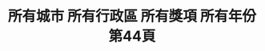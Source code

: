 ---
title: "所有城市 所有行政區 所有獎項 所有年份 第44頁"
description: "所有城市 所有行政區 所有獎項 所有年份 獲獎餐廳 第44頁"
keywords:
  - 美食競賽
  - 台灣美食
  - 美食精選
datePublished: "2025-06-30"
dateModified: "2025-07-06"
city: "所有城市"
district: "所有行政區"
award: "所有獎項"
year: "所有年份"
page: 44
count: 447

restaurants:
  - name: "宜蘭香炸螃蟹(東大門店)(C17)"
    city: "花蓮縣"
    district: "花蓮市"
    address: "花蓮縣花蓮市中山路38號C17"
    phone: "0975333282"
    geo: "23.973079728771175, 121.61223292894208"
    link: "花蓮縣/花蓮市/宜蘭香炸螃蟹_東大門店__C17_"
    google_map: "https://maps.app.goo.gl/Emif3Ufww9iNaMKr7"
    footinder: "https://footinder.com.tw/%E8%8A%B1%E8%93%AE%E7%B8%A3%E8%8A%B1%E8%93%AE%E5%B8%82/164553/"
    award:
    - name: "夜市王"
      year: "2024"
  - name: "蚵仔酥煎(E28)"
    city: "花蓮縣"
    district: "花蓮市"
    address: "花蓮縣花蓮市東大門夜市原住民一條街E28"
    phone: ""
    geo: "23.971772714571323, 121.61199023252192"
    link: "花蓮縣/花蓮市/蚵仔酥煎_E28_"
    google_map: "https://maps.app.goo.gl/eM7i71RvrgRfzATZA"
    footinder: "https://footinder.com.tw/%E8%8A%B1%E8%93%AE%E7%B8%A3%E8%8A%B1%E8%93%AE%E5%B8%82/362065/"
    award:
    - name: "夜市王"
      year: "2024"
  - name: "夜市王 玉里臭豆腐(F29)"
    city: "花蓮縣"
    district: "花蓮市"
    address: "花蓮縣花蓮市東大門各省一條街F29"
    phone: ""
    geo: "23.972899636757898, 121.6098427957398"
    link: "花蓮縣/花蓮市/夜市王_玉里臭豆腐_F29_"
    google_map: "https://maps.app.goo.gl/qGcw8h6uSpeLq8iUA"
    footinder: "https://footinder.com.tw/%E8%8A%B1%E8%93%AE%E7%B8%A3%E8%8A%B1%E8%93%AE%E5%B8%82/362051/"
    award:
    - name: "夜市王"
      year: "2024"
  - name: "原香嘟論竹筒飯(D21)"
    city: "花蓮縣"
    district: "花蓮市"
    address: "花蓮縣花蓮市中山路50號原住民一條街D21"
    phone: "0955731462"
    geo: "23.97195944554577, 121.61206515846527"
    link: "花蓮縣/花蓮市/原香嘟論竹筒飯_D21_"
    google_map: "https://maps.app.goo.gl/m1UxLXjWrMLxhpbg6"
    footinder: "https://footinder.com.tw/%E8%8A%B1%E8%93%AE%E7%B8%A3%E8%8A%B1%E8%93%AE%E5%B8%82/362059/"
    award:
    - name: "夜市王"
      year: "2024"
  - name: "蛤蜊波特熱炒燒烤Bar(哈力坡特熱炒燒烤)(C23)"
    city: "花蓮縣"
    district: "花蓮市"
    address: "花蓮縣花蓮市中山路福町夜市中山門C23"
    phone: "0925557507"
    geo: "23.97299292324586, 121.6121383447965"
    link: "花蓮縣/花蓮市/蛤蜊波特熱炒燒烤Bar_哈力坡特熱炒燒烤__C23_"
    google_map: "https://maps.app.goo.gl/q3AAsAdPSVpgp4RL6"
    footinder: "https://footinder.com.tw/%E8%8A%B1%E8%93%AE%E7%B8%A3%E8%8A%B1%E8%93%AE%E5%B8%82/104432/"
    award:
    - name: "夜市王"
      year: "2024"
  - name: "苡娜廚房(夜市王白帶魚卷)(E6)"
    city: "花蓮縣"
    district: "花蓮市"
    address: "花蓮縣花蓮市中山路福町夜市中山門E6"
    phone: ""
    geo: "23.972161470665803, 121.61263639038108"
    link: "花蓮縣/花蓮市/苡娜廚房_夜市王白帶魚卷__E6_"
    google_map: "https://maps.app.goo.gl/9TAwfV8FBdSsy4JZ8"
    footinder: "https://footinder.com.tw/%E8%8A%B1%E8%93%AE%E7%B8%A3%E8%8A%B1%E8%93%AE%E5%B8%82/362085/"
    award:
    - name: "夜市王"
      year: "2024"
  - name: "阿讓原美味月桃飯(E35)"
    city: "花蓮縣"
    district: "花蓮市"
    address: "花蓮縣花蓮市中山路50號E35"
    phone: ""
    geo: "23.971277423619906, 121.6113008085267"
    link: "花蓮縣/花蓮市/阿讓原美味月桃飯_E35_"
    google_map: "https://maps.app.goo.gl/j5CJ431HavqYqvTW8"
    footinder: ""
    award:
    - name: "夜市王"
      year: "2024"
  - name: "烤哇咦燒烤(A32)"
    city: "花蓮縣"
    district: "花蓮市"
    address: "花蓮縣花蓮市中山路50號A32"
    phone: ""
    geo: "23.97266953227401, 121.61168028777934"
    link: "花蓮縣/花蓮市/烤哇咦燒烤_A32_"
    google_map: "https://maps.app.goo.gl/oxXJ9Na74Cc69L2j9"
    footinder: "https://footinder.com.tw/%E8%8A%B1%E8%93%AE%E7%B8%A3%E8%8A%B1%E8%93%AE%E5%B8%82/104206/"
    award:
    - name: "夜市王"
      year: "2024"
  - name: "福町本舖檸檬汁(A35)"
    city: "花蓮縣"
    district: "花蓮市"
    address: "花蓮縣花蓮市970東大門福町夜市A35"
    phone: "0927623811"
    geo: "23.972698848244583, 121.61173772334215"
    link: "花蓮縣/花蓮市/福町本舖檸檬汁_A35_"
    google_map: "https://maps.app.goo.gl/3Vi5VMSomtBH2dHq5"
    footinder: "https://footinder.com.tw/%E8%8A%B1%E8%93%AE%E7%B8%A3%E8%8A%B1%E8%93%AE%E5%B8%82/170109/"
    award:
    - name: "夜市王"
      year: "2024"
---